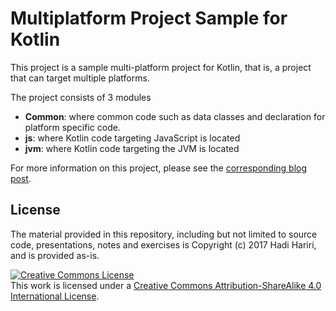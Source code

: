 # Multiplatform Project Sample for Kotlin

This project is a sample multi-platform project for Kotlin, that is, a project that can target multiple platforms.

The project consists of 3 modules

* **Common**: where common code such as data classes and declaration for platform specific code.
* **js**: where Kotlin code targeting JavaScript is located
* **jvm**: where Kotlin code targeting the JVM is located

For more information on this project, please see the [corresponding blog post](http://hadihariri.com/2017/11/10/multiplatform-projects-with-kotlin).


## License

The material provided in this repository, including but not limited to source code, presentations, notes and exercises is Copyright (c) 2017 Hadi Hariri, and is provided as-is. 

<a rel="license" href="http://creativecommons.org/licenses/by-sa/4.0/"><img alt="Creative Commons License" style="border-width:0" src="https://i.creativecommons.org/l/by-sa/4.0/88x31.png" /></a><br />This work is licensed under a <a rel="license" href="http://creativecommons.org/licenses/by-sa/4.0/">Creative Commons Attribution-ShareAlike 4.0 International License</a>.
